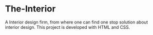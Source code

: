 # The-Interior
A Interior design firm, from where one can find one stop solution about interior design. This project is developed with HTML and CSS.
